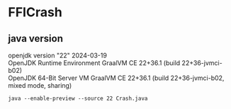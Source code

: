 # FFICrash


## java version 
openjdk version "22" 2024-03-19 <br/>
OpenJDK Runtime Environment GraalVM CE 22+36.1 (build 22+36-jvmci-b02)<br/>
OpenJDK 64-Bit Server VM GraalVM CE 22+36.1 (build 22+36-jvmci-b02, mixed mode, sharing)



```
java --enable-preview --source 22 Crash.java
```
